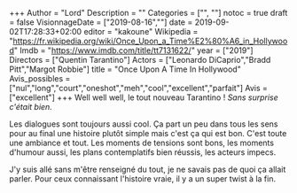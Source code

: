 +++
Author = "Lord"
Description = ""
Categories = ["", ""]
notoc = true
draft = false
VisionnageDate = ["2019-08-16",""]
date = 2019-09-02T17:28:33+02:00
editor = "kakoune"
Wikipedia = "https://fr.wikipedia.org/wiki/Once_Upon_a_Time%E2%80%A6_in_Hollywood"
Imdb = "https://www.imdb.com/title/tt7131622/"
year = ["2019"]
Directors = ["Quentin Tarantino"]
Actors = ["Leonardo DiCaprio","Bradd Pitt","Margot Robbie"]
title = "Once Upon A Time In Hollywood"
Avis_possibles = ["nul","long","court","oneshot","meh","cool","excellent","parfait"]
Avis = ["excellent"] 
+++
Well well well, le tout nouveau Tarantino !
*Sans surprise c'était bien.*

Les dialogues sont toujours aussi cool.
Ça part un peu dans tous les sens pour au final une histoire plutôt simple mais c'est ça qui est bon.
C'est toute une ambiance et tout.
Les moments de tensions sont bons, les moments d'humour aussi, les plans contemplatifs bien réussis, les acteurs impecs.

J'y suis allé sans m'être renseigné du tout, je ne savais pas de quoi ça allait parler.
Pour ceux connaissant l'histoire vraie, il y a un super twist à la fin.

